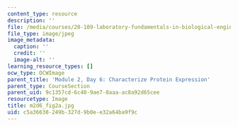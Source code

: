 ```yaml
---
content_type: resource
description: ''
file: /media/courses/20-109-laboratory-fundamentals-in-biological-engineering-spring-2010/c5a36638249b327d9b0ee32a64ba9f9c_m2d6_fig2a.jpg
file_type: image/jpeg
image_metadata:
  caption: ''
  credit: ''
  image-alt: ''
learning_resource_types: []
ocw_type: OCWImage
parent_title: 'Module 2, Day 6: Characterize Protein Expression'
parent_type: CourseSection
parent_uid: 9c1357cd-6c40-9ae7-8aaa-ac8a92d65cee
resourcetype: Image
title: m2d6_fig2a.jpg
uid: c5a36638-249b-327d-9b0e-e32a64ba9f9c
---
```

